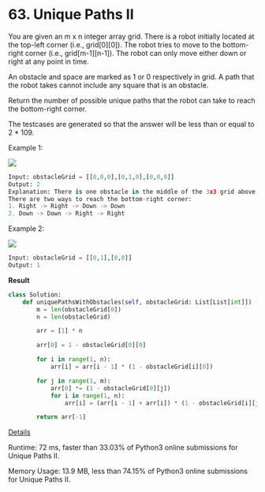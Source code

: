 # 63. Unique Paths II

You are given an m x n integer array grid. There is a robot initially located at the top-left corner (i.e., grid[0][0]). The robot tries to move to the bottom-right corner (i.e., grid[m-1][n-1]). The robot can only move either down or right at any point in time.

An obstacle and space are marked as 1 or 0 respectively in grid. A path that the robot takes cannot include any square that is an obstacle.

Return the number of possible unique paths that the robot can take to reach the bottom-right corner.

The testcases are generated so that the answer will be less than or equal to 2 * 109.

 

Example 1:

![](https://assets.leetcode.com/uploads/2020/11/04/robot1.jpg)

```python
Input: obstacleGrid = [[0,0,0],[0,1,0],[0,0,0]]
Output: 2
Explanation: There is one obstacle in the middle of the 3x3 grid above.
There are two ways to reach the bottom-right corner:
1. Right -> Right -> Down -> Down
2. Down -> Down -> Right -> Right
```
Example 2:

![](https://assets.leetcode.com/uploads/2020/11/04/robot2.jpg)

```python
Input: obstacleGrid = [[0,1],[0,0]]
Output: 1
```

**Result**

```python
class Solution:
    def uniquePathsWithObstacles(self, obstacleGrid: List[List[int]]) -> int:
        m = len(obstacleGrid[0])
        n = len(obstacleGrid)

        arr = [1] * n

        arr[0] = 1 - obstacleGrid[0][0]

        for i in range(1, n):
            arr[i] = arr[i - 1] * (1 - obstacleGrid[i][0])

        for j in range(1, m):
            arr[0] *= (1 - obstacleGrid[0][j])
            for i in range(1, n):
                arr[i] = (arr[i - 1] + arr[i]) * (1 - obstacleGrid[i][j])

        return arr[-1]
```



[Details ](https://leetcode.com/submissions/detail/737957697/)

Runtime: 72 ms, faster than 33.03% of Python3 online submissions for Unique Paths II.

Memory Usage: 13.9 MB, less than 74.15% of Python3 online submissions for Unique Paths II.

